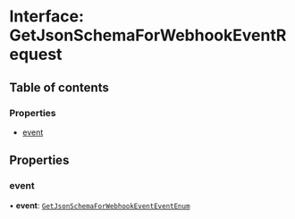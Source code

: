 # Interface: GetJsonSchemaForWebhookEventRequest

## Table of contents

### Properties

- [event](GetJsonSchemaForWebhookEventRequest.md#event)

## Properties

### event

• **event**: [`GetJsonSchemaForWebhookEventEventEnum`](../enums/GetJsonSchemaForWebhookEventEventEnum.md)
